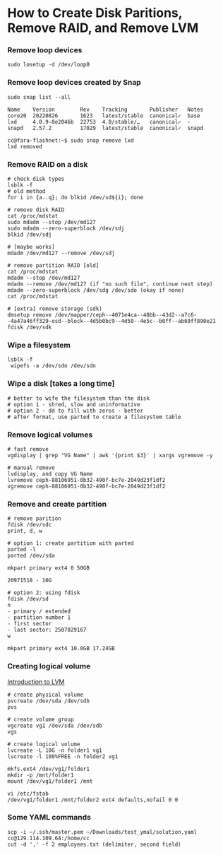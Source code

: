 # How to Create Disk Paritions, Remove RAID, and Remove LVM

### Remove loop devices
```
sudo losetup -d /dev/loop0
```

### Remove loop devices created by Snap
```
sudo snap list --all

Name    Version        Rev    Tracking       Publisher   Notes
core20  20220826       1623   latest/stable  canonical✓  base
lxd     4.0.9-8e2046b  22753  4.0/stable/…   canonical✓  -
snapd   2.57.2         17029  latest/stable  canonical✓  snapd

cc@fara-flashnet:~$ sudo snap remove lxd
lxd removed
```


### Remove RAID on a disk
```
# check disk types
lsblk -f
# old method
for i in {a..q}; do blkid /dev/sd${i}; done 

# remove disk RAID 
cat /proc/mdstat
sudo mdadm --stop /dev/md127
sudo mdadm --zero-superblock /dev/sdj
blkid /dev/sdj

# [maybe works]
mdadm /dev/md127 --remove /dev/sdj

# remove partition RAID [old]
cat /proc/mdstat
mdadm --stop /dev/md127
mdadm --remove /dev/md127 (if "no such file", continue next step)
mdadm --zero-superblock /dev/sdg /dev/sdo (okay if none)
cat /proc/mdstat 

# [extra] remove storage (sdk)
dmsetup remove /dev/mapper/ceph--4071e4ca--48bb--43d2--a7c6--4a47a46ff329-osd--block--4d5b0bc9--4d50--4e5c--b0ff--ab69ff890e21
fdisk /dev/sdk
```

### Wipe a filesystem
```
lsblk -f
 wipefs -a /dev/sdo /dev/sdn
```

### Wipe a disk [takes a long time]
```
# better to wife the filesystem than the disk
# option 1 - shred, slow and uninformative
# option 2 - dd to fill with zeros - better
# after format, use parted to create a filesystem table
```




### Remove logical volumes
```
# fast remove
vgdisplay | grep "VG Name" | awk '{print $3}' | xargs vgremove -y

# manual remove
lvdisplay, and copy VG Name
lvremove ceph-88106951-0b32-490f-bc7e-2049d23f1df2
vgremove ceph-88106951-0b32-490f-bc7e-2049d23f1df2
```




### Remove and create partition
```
# remove parition
fdisk /dev/sdc
print, d, w 

# option 1: create partition with parted 
parted -l
parted /dev/sda

mkpart primary ext4 0 50GB 

20971518 - 10G

# option 2: using fdisk
fdisk /dev/sd
n
- primary / extended
- partition number 1
- first sector
- last sector: 2507029167
w

mkpart primary ext4 10.0GB 17.24GB
```

### Creating logical volume
[Introduction to LVM](https://www.digitalocean.com/community/tutorials/an-introduction-to-lvm-concepts-terminology-and-operations)
```
# create physical volume
pvcreate /dev/sda /dev/sdb
pvs

# create volume group
vgcreate vg1 /dev/sda /dev/sdb
vgs

# create logical volume
lvcreate -L 10G -n folder1 vg1
lvcreate -l 100%FREE -n folder2 vg1

mkfs.ext4 /dev/vg1/folder1
mkdir -p /mnt/folder1
mount /dev/vg1/folder1 /mnt

vi /etc/fstab
/dev/vg1/folder1 /mnt/folder2 ext4 defaults,nofail 0 0
```

### Some YAML commands
```
scp -i ~/.ssh/master.pem ~/Downloads/test_ymal/solution.yaml cc@129.114.109.64:/home/cc
cut -d ',' -f 2 employees.txt (delimiter, second field)
```
